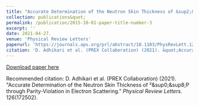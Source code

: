 ```yaml
---
title: "Accurate Determination of the Neutron Skin Thickness of &sup2;&sup0;&sup8;Pb through Parity-Violation in Electron Scattering."
collection: publications&quot;
permalink: /publication/2015-10-01-paper-title-number-3
excerpt: ''
date: 2021-04-27.
venue: 'Physical Review Letters'
paperurl: 'https://journals.aps.org/prl/abstract/10.1103/PhysRevLett.126.172502'
citation: 'D. Adhikari et al. (PREX Collaboration) (2021). &quot;Accurate Determination of the Neutron Skin Thickness of &sup2;&sup0;&sup8;P through Parity-Violation in Electron Scattering.&quot; <i>Physical Review Letters</i>. 126(172502).'
---
```


[Download paper here](https://journals.aps.org/prl/abstract/10.1103/PhysRevLett.126.172502)

Recommended citation: D. Adhikari et al. (PREX Collaboration) (2021). &quot;Accurate Determination of the Neutron Skin Thickness of &sup2;&sup0;&sup8;P through Parity-Violation in Electron Scattering.&quot; <i>Physical Review Letters</i>. 126(172502).
